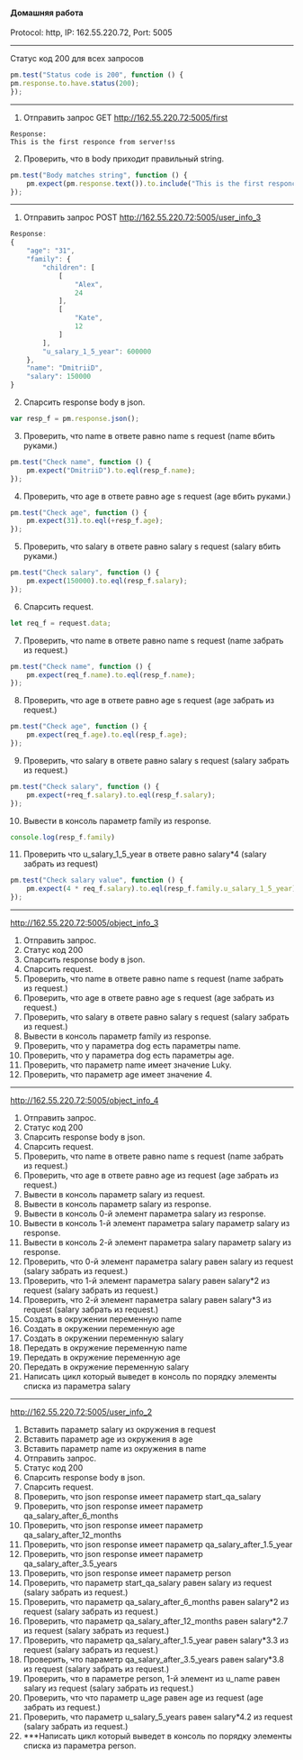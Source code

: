 
#### Домашняя работа

Protocol: http, 
IP: 162.55.220.72,
Port: 5005

---
Статус код 200 для всех запросов

```javascript
pm.test("Status code is 200", function () {
pm.response.to.have.status(200);
});
```
---
1. Отправить запрос GET
http://162.55.220.72:5005/first
```
Response:
This is the first responce from server!ss
```
2. Проверить, что в body приходит правильный string.
```javascript
pm.test("Body matches string", function () {
    pm.expect(pm.response.text()).to.include("This is the first responce from server!ss");
});
```
---
1. Отправить запрос POST
http://162.55.220.72:5005/user_info_3
```javascript
Response:
{
    "age": "31",
    "family": {
        "children": [
            [
                "Alex",
                24
            ],
            [
                "Kate",
                12
            ]
        ],
        "u_salary_1_5_year": 600000
    },
    "name": "DmitriiD",
    "salary": 150000
}
```
2. Спарсить response body в json.
```javascript
var resp_f = pm.response.json();
```
3. Проверить, что name в ответе равно name s request (name вбить руками.)
```javascript
pm.test("Check name", function () {
    pm.expect("DmitriiD").to.eql(resp_f.name);
});
```
4. Проверить, что age в ответе равно age s request (age вбить руками.)
```javascript
pm.test("Check age", function () {
    pm.expect(31).to.eql(+resp_f.age);
});
```
5. Проверить, что salary в ответе равно salary s request (salary вбить руками.)
```javascript
pm.test("Check salary", function () {
    pm.expect(150000).to.eql(resp_f.salary);
});
```
6. Спарсить request.
```javascript
let req_f = request.data;
```
7. Проверить, что name в ответе равно name s request (name забрать из request.)
```javascript
pm.test("Check name", function () {
    pm.expect(req_f.name).to.eql(resp_f.name);
});
```
8. Проверить, что age в ответе равно age s request (age забрать из request.)
```javascript
pm.test("Check age", function () {
    pm.expect(req_f.age).to.eql(resp_f.age);
});
```
9. Проверить, что salary в ответе равно salary s request (salary забрать из request.)
```javascript
pm.test("Check salary", function () {
    pm.expect(+req_f.salary).to.eql(resp_f.salary);
});
```
10. Вывести в консоль параметр family из response.
```javascript
console.log(resp_f.family)
```
11. Проверить что u_salary_1_5_year в ответе равно salary*4 (salary забрать из request)
```javascript
pm.test("Check salary value", function () {
    pm.expect(4 * req_f.salary).to.eql(resp_f.family.u_salary_1_5_year);
});
```
---
http://162.55.220.72:5005/object_info_3
1. Отправить запрос.
2. Статус код 200
3. Спарсить response body в json.
4. Спарсить request.
5. Проверить, что name в ответе равно name s request (name забрать из request.)
6. Проверить, что age в ответе равно age s request (age забрать из request.)
7. Проверить, что salary в ответе равно salary s request (salary забрать из request.)
8. Вывести в консоль параметр family из response.
9. Проверить, что у параметра dog есть параметры name.
10. Проверить, что у параметра dog есть параметры age.
11. Проверить, что параметр name имеет значение Luky.
12. Проверить, что параметр age имеет значение 4.
---
http://162.55.220.72:5005/object_info_4
1. Отправить запрос.
2. Статус код 200
3. Спарсить response body в json.
4. Спарсить request.
5. Проверить, что name в ответе равно name s request (name забрать из request.)
6. Проверить, что age в ответе равно age из request (age забрать из request.)
7. Вывести в консоль параметр salary из request.
8. Вывести в консоль параметр salary из response.
9. Вывести в консоль 0-й элемент параметра salary из response.
10. Вывести в консоль 1-й элемент параметра salary параметр salary из response.
11. Вывести в консоль 2-й элемент параметра salary параметр salary из response.
12. Проверить, что 0-й элемент параметра salary равен salary из request (salary забрать из request.)
13. Проверить, что 1-й элемент параметра salary равен salary*2 из request (salary забрать из request.)
14. Проверить, что 2-й элемент параметра salary равен salary*3 из request (salary забрать из request.)
15. Создать в окружении переменную name
16. Создать в окружении переменную age
17. Создать в окружении переменную salary
18. Передать в окружение переменную name
19. Передать в окружение переменную age
20. Передать в окружение переменную salary
21. Написать цикл который выведет в консоль по порядку элементы списка из параметра salary
---
http://162.55.220.72:5005/user_info_2
1. Вставить параметр salary из окружения в request
2. Вставить параметр age из окружения в age
3. Вставить параметр name из окружения в name
4. Отправить запрос.
5. Статус код 200
6. Спарсить response body в json.
7. Спарсить request.
8. Проверить, что json response имеет параметр start_qa_salary
9. Проверить, что json response имеет параметр qa_salary_after_6_months
10. Проверить, что json response имеет параметр qa_salary_after_12_months
11. Проверить, что json response имеет параметр qa_salary_after_1.5_year
12. Проверить, что json response имеет параметр qa_salary_after_3.5_years
13. Проверить, что json response имеет параметр person
14. Проверить, что параметр start_qa_salary равен salary из request (salary забрать из request.)
15. Проверить, что параметр qa_salary_after_6_months равен salary*2 из request (salary забрать из request.)
16. Проверить, что параметр qa_salary_after_12_months равен salary*2.7 из request (salary забрать из request.)
17. Проверить, что параметр qa_salary_after_1.5_year равен salary*3.3 из request (salary забрать из request.)
18. Проверить, что параметр qa_salary_after_3.5_years равен salary*3.8 из request (salary забрать из request.)
19. Проверить, что в параметре person, 1-й элемент из u_name равен salary из request (salary забрать из request.)
20. Проверить, что что параметр u_age равен age из request (age забрать из request.)
21. Проверить, что параметр u_salary_5_years равен salary*4.2 из request (salary забрать из request.)
22. ***Написать цикл который выведет в консоль по порядку элементы списка из параметра person.


